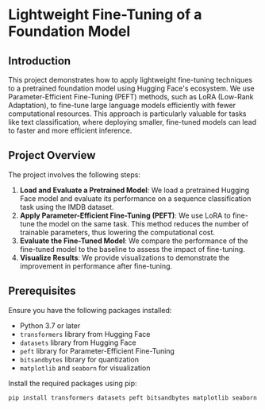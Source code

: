 # Lightweight Fine-Tuning of a Foundation Model

## Introduction

This project demonstrates how to apply lightweight fine-tuning techniques to a pretrained foundation model using Hugging Face's ecosystem. We use Parameter-Efficient Fine-Tuning (PEFT) methods, such as LoRA (Low-Rank Adaptation), to fine-tune large language models efficiently with fewer computational resources. This approach is particularly valuable for tasks like text classification, where deploying smaller, fine-tuned models can lead to faster and more efficient inference.

## Project Overview

The project involves the following steps:

1. **Load and Evaluate a Pretrained Model**: We load a pretrained Hugging Face model and evaluate its performance on a sequence classification task using the IMDB dataset.
2. **Apply Parameter-Efficient Fine-Tuning (PEFT)**: We use LoRA to fine-tune the model on the same task. This method reduces the number of trainable parameters, thus lowering the computational cost.
3. **Evaluate the Fine-Tuned Model**: We compare the performance of the fine-tuned model to the baseline to assess the impact of fine-tuning.
4. **Visualize Results**: We provide visualizations to demonstrate the improvement in performance after fine-tuning.

## Prerequisites

Ensure you have the following packages installed:

- Python 3.7 or later
- `transformers` library from Hugging Face
- `datasets` library from Hugging Face
- `peft` library for Parameter-Efficient Fine-Tuning
- `bitsandbytes` library for quantization
- `matplotlib` and `seaborn` for visualization

Install the required packages using pip:

```bash
pip install transformers datasets peft bitsandbytes matplotlib seaborn
